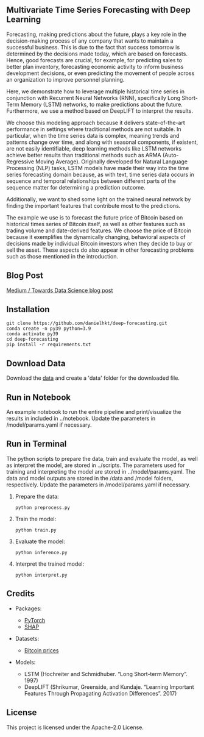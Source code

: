 ## Multivariate Time Series Forecasting with Deep Learning

Forecasting, making predictions about the future, plays a key role in the decision-making process of any company that wants to maintain a successful business. This is due to the fact that success tomorrow is determined by the decisions made today, which are based on forecasts. Hence, good forecasts are crucial, for example, for predicting sales to better plan inventory, forecasting economic activity to inform business development decisions, or even predicting the movement of people across an organization to improve personnel planning.

Here, we demonstrate how to leverage multiple historical time series in conjunction with Recurrent Neural Networks (RNN), specifically Long Short-Term Memory (LSTM) networks, to make predictions about the future. Furthermore, we use a method based on DeepLIFT to interpret the results. 

We choose this modeling approach because it delivers state-of-the-art performance in settings where traditional methods are not suitable. In particular, when the time series data is complex, meaning trends and patterns change over time, and along with seasonal components, if existent, are not easily identifiable, deep learning methods like LSTM networks achieve better results than traditional methods such as ARMA (Auto-Regressive Moving Average). Originally developed for Natural Language Processing (NLP) tasks, LSTM models have made their way into the time series forecasting domain because, as with text, time series data occurs in sequence and temporal relationships between different parts of the sequence matter for determining a prediction outcome. 

Additionally, we want to shed some light on the trained neural network by finding the important features that contribute most to the predictions.

The example we use is to forecast the future price of Bitcoin based on historical times series of Bitcoin itself, as well as other features such as trading volume and date-derived features. We choose the price of Bitcoin because it exemplifies the dynamically changing, behavioral aspects of decisions made by individual Bitcoin investors when they decide to buy or sell the asset. These aspects do also appear in other forecasting problems such as those mentioned in the introduction.

## Blog Post

[Medium / Towards Data Science blog post](https://towardsdatascience.com/multivariate-time-series-forecasting-with-deep-learning-3e7b3e2d2bcf)

## Installation

```
git clone https://github.com/danielhkt/deep-forecasting.git
conda create -n py39 python=3.9
conda activate py39
cd deep-forecasting
pip install -r requirements.txt
```

## Download Data

Download the [data](https://finance.yahoo.com/quote/BTC-USD/history?p=BTC-USD) and create a 'data' folder for the downloaded file.

## Run in Notebook

An example notebook to run the entire pipeline and print/visualize the results in included in ../notebook.
Update the parameters in /model/params.yaml if necessary.

## Run in Terminal

The python scripts to prepare the data, train and evaluate the model, as well as interpret the model, 
are stored in ../scripts. The parameters used for training and interpreting the model are stored in 
../model/params.yaml. The data and model outputs are stored in the /data and /model folders, respectively.
Update the parameters in /model/params.yaml if necessary.

1. Prepare the data:
    ```
    python preprocess.py
    ```
2. Train the model:
    ```
    python train.py
    ```
3. Evaluate the model:
    ```
    python inference.py
    ```
4. Interpret the trained model:
    ```
    python interpret.py
    ```

## Credits

* Packages:
    * [PyTorch](https://pytorch.org/)
    * [SHAP](https://shap-lrjball.readthedocs.io/en/latest/generated/shap.DeepExplainer.html)
    
* Datasets:
    * [Bitcoin prices](https://finance.yahoo.com/quote/BTC-USD/history?p=BTC-USD)
    

* Models:
    * LSTM (Hochreiter and Schmidhuber. “Long Short-term Memory”. 1997)
    * DeepLIFT (Shrikumar, Greenside, and Kundaje. “Learning Important Features Through Propagating Activation Differences”. 2017)
    
## License

This project is licensed under the Apache-2.0 License.
